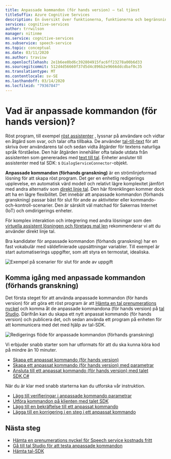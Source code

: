 ```yaml
---
title: Anpassade kommandon (för hands version) – tal tjänst
titleSuffix: Azure Cognitive Services
description: En översikt över funktionerna, funktionerna och begränsningarna för anpassade kommandon (för hands version), en lösning för att skapa röst program.
services: cognitive-services
author: trrwilson
manager: nitinme
ms.service: cognitive-services
ms.subservice: speech-service
ms.topic: conceptual
ms.date: 03/11/2020
ms.author: travisw
ms.openlocfilehash: 2e1b6ee0bd6c392804915fac6ff23278a00b6d33
ms.sourcegitcommit: 512d4d56660f37d5d4c896b2e9666ddcdbaf0c35
ms.translationtype: MT
ms.contentlocale: sv-SE
ms.lasthandoff: 03/14/2020
ms.locfileid: "79367847"
---
```

# <a name="what-are-custom-commands-preview"></a>Vad är anpassade kommandon (för hands version)?

Röst program, till exempel [röst assistenter](voice-assistants.md) , lyssnar på användare och vidtar en åtgärd som svar, och talar ofta tillbaka. De använder [tal-till-text](speech-to-text.md) för att skriva över användarens tal och sedan vidta åtgärder för textens naturliga språk förståelse. Den här åtgärden innehåller ofta talade utdata från assistenten som genererades med [text till tal](text-to-speech.md). Enheter ansluter till assistenter med tal SDK: s `DialogServiceConnector`-objekt.

**Anpassade kommandon (förhands granskning)** är en strömlinjeformad lösning för att skapa röst program. Det ger en enhetlig redigerings upplevelse, en automatisk värd modell och relativt lägre komplexitet jämfört med andra alternativ som [direkt linje tal](direct-line-speech.md). Den här förenklingen kommer dock att ha en lägre flexibilitet. Det innebär att anpassade kommandon (förhands granskning) passar bäst för slut för ande av aktiviteter eller kommando-och-kontroll-scenarier. Den är särskilt väl matchad för Sakernas Internet (IoT) och omdirigerings enheter.

För komplex interaktion och integrering med andra lösningar som den [virtuella assistent lösningen och företags mal len](https://docs.microsoft.com/azure/bot-service/bot-builder-enterprise-template-overview) rekommenderar vi att du använder direkt linje tal.

Bra kandidater för anpassade kommandon (förhands granskning) har en fast vokabulär med väldefinierade uppsättningar variabler. Till exempel är start automatiserings uppgifter, som att styra en termostat, idealiska.

   ![Exempel på scenarier för slut för ande av uppgift](media/voice-assistants/task-completion-examples.png "exempel på slutförd uppgift")

## <a name="getting-started-with-custom-commands-preview"></a>Komma igång med anpassade kommandon (förhands granskning)

Det första steget för att använda anpassade kommandon (för hands version) för att göra ett röst program är att [Hämta en tal prenumerations nyckel](get-started.md) och komma åt de anpassade kommandona (för hands version) på [tal Studio](https://speech.microsoft.com). Därifrån kan du skapa ett nytt anpassat kommando (för hands version) och publicera det, och sedan använda ett program på enheten för att kommunicera med det med hjälp av tal-SDK.

   ![Redigerings flöde för anpassade kommandon (förhands granskning)](media/voice-assistants/custom-commands-flow.png "Redigerings flödet för anpassade kommandon (förhands granskning)")

Vi erbjuder snabb starter som har utformats för att du ska kunna köra kod på mindre än 10 minuter.

* [Skapa ett anpassat kommando (för hands version)](quickstart-custom-speech-commands-create-new.md)
* [Skapa ett anpassat kommando (för hands version) med parametrar](quickstart-custom-speech-commands-create-parameters.md)
* [Ansluta till ett anpassat kommando (för hands version) med talet SDK,C#](quickstart-custom-speech-commands-speech-sdk.md)

När du är klar med snabb starterna kan du utforska vår instruktion.

- [Lägg till verifieringar i anpassade kommando parametrar](./how-to-custom-speech-commands-validations.md)
- [Utföra kommandon på klienten med talet SDK](./how-to-custom-speech-commands-fulfill-sdk.md)
- [Lägg till en bekräftelse till ett anpassat kommando](./how-to-custom-speech-commands-confirmations.md)
- [Lägga till en korrigering i en steg i ett anpassat kommando](./how-to-custom-speech-commands-one-step-correction.md)

## <a name="next-steps"></a>Nästa steg

* [Hämta en prenumerations nyckel för Speech service kostnads fritt](get-started.md)
* [Gå till tal Studio för att testa anpassade kommandon](https://speech.microsoft.com)
* [Hämta tal-SDK](speech-sdk.md)
